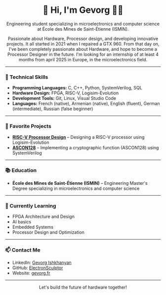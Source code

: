 <h1 align="center">👋 Hi, I'm Gevorg 👨‍💻</h1>

<p align="center">
Engineering student specializing in microelectronics and computer science at École des Mines de Saint-Étienne (ISMIN).
</p>

<p align="center">
  Passionate about Hardware, Processor design, and developing innovative projects.
  It all started in 2021 when I repaired a GTX 960. From that day on, I've been completely passionate about Hardware, and hope to become a Processor Designer in the future.
  I'm looking for an internship of at least 4 months from april 2025 in Europe, in the microelectronics field.

</p>

---

### 🔧 Technical Skills

- **Programming Languages:** C, C++, Python, SystemVerilog, SQL
- **Hardware Design:** FPGA, RISC-V, Logisim-Evolution
- **Development Tools:** Git, Linux, Visual Studio Code
- **Languages:** French (native), Armenian (native), English (fluent), German (intermediate), Russian (false beginner)

---

### 🚀 Favorite Projects

- **[RISC-V Processor Design](https://github.com/ElectronSculptor/RISC-V-processor-design)** – Designing a RISC-V processor using Logisim-Evolution
- **[ASCON128](https://github.com/ElectronSculptor/GTX-960-Repair)** – Implementing a cryptographic function (ASCON128) using SystemVerilog 

---

### 📚 Education

- **École des Mines de Saint-Étienne (ISMIN)** – Engineering Master's Degree specializing in microelectronics and computer science

---

### 🌱 Currently Learning

- FPGA Architecture and Design
- AI basics
- Embedded Systems
- Processor Design and Optimization

---

### 📫 Contact Me

- LinkedIn: [Gevorg Ishkhanyan](https://www.linkedin.com/in/gevorg-ishkhanyan/)
- GitHub: [ElectronSculptor](https://github.com/ElectronSculptor)
- Website: [gevorg.fr](https://gevorg.fr)

---

<p align="center">
  Let's build the future of hardware together!
</p>
